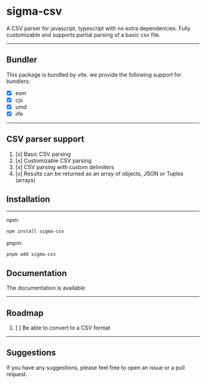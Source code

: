 # sigma-csv
A CSV parser for javascript, typescript with no extra dependencies.
Fully customizable and supports partial parsing of a basic csv file.

---
## Bundler
This package is bundled by vite. we provide the following support for bundlers:
- [x] esm
- [x] cjs
- [x] umd
- [x] iife

--- 
## CSV parser support
1. [x] Basic CSV parsing
2. [x] Customizable CSV parsing
3. [x] CSV parsing with custom delimiters
4. [x] Results can be returned as an array of objects, JSON or Tuples (arrays)

## Installation

---

npm: 
```bash
npm install sigma-csv
```

pnpm:
```bash
pnpm add sigma-csv
```

## Documentation
The documentation is available

---
## Roadmap
1. [ ] Be able to convert to a CSV format

---
## Suggestions
If you have any suggestions, please feel free to open an issue or a pull request.